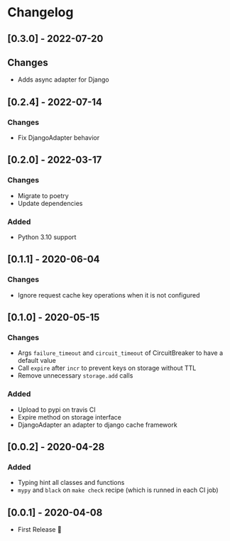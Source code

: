 # Changelog

## [0.3.0] - 2022-07-20

## Changes
* Adds async adapter for Django

## [0.2.4] - 2022-07-14

### Changes
* Fix DjangoAdapter behavior

## [0.2.0] - 2022-03-17

### Changes
* Migrate to poetry
* Update dependencies

### Added
* Python 3.10 support

## [0.1.1] - 2020-06-04

### Changes

* Ignore request cache key operations when it is not configured

## [0.1.0] - 2020-05-15
### Changes
* Args `failure_timeout` and `circuit_timeout` of CircuitBreaker to have a default value
* Call `expire` after `incr` to prevent keys on storage without TTL
* Remove unnecessary `storage.add` calls

### Added
* Upload to pypi on travis CI
* Expire method on storage interface
* DjangoAdapter an adapter to django cache framework

## [0.0.2] - 2020-04-28
### Added
* Typing hint all classes and functions
* `mypy` and `black` on `make check` recipe (which is runned in each CI job)


## [0.0.1] - 2020-04-08
* First Release :tada:
